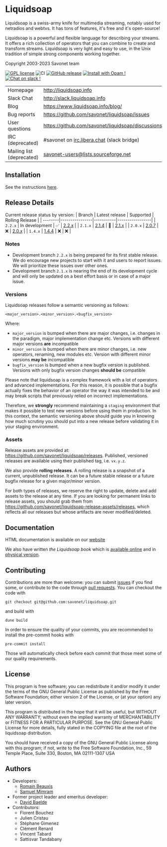 # Liquidsoap

Liquidsoap is a swiss-army knife for multimedia streaming, notably
used for netradios and webtvs. It has tons of features, it's free and it's
open-source!

Liquidsoap is a powerful and flexible language for describing your streams. It
offers a rich collection of operators that you can combine to create and
transform streams. Liquidsoap is very light and easy to use, in the Unix
tradition of simple strong components working together.

Copyright 2003-2023 Savonet team

[![GPL license](https://img.shields.io/badge/License-GPL-green.svg)](https://github.com/savonet/liquidsoap/blob/master/COPYING)
![CI](https://github.com/savonet/liquidsoap/workflows/CI/badge.svg)
[![GitHub release](https://img.shields.io/github/release/savonet/liquidsoap.svg)](https://GitHub.com/savonet/liquidsoap/releases/)
[![Install with Opam !](https://img.shields.io/badge/Install%20with-Opam-1abc9c.svg)](http://opam.ocaml.org/packages/liquidsoap/)
[![Chat on slack !](https://img.shields.io/badge/Chat%20on-Slack-1a1f9c.svg)](http://slack.liquidsoap.info/)

|                  |                                                                    |
|------------------|--------------------------------------------------------------------|
| Homepage         | http://liquidsoap.info                                             |
| Slack Chat       | http://slack.liquidsoap.info                                       |
| Blog             | https://www.liquidsoap.info/blog/                                  |
| Bug reports      | https://github.com/savonet/liquidsoap/issues                       |
| User questions   | https://github.com/savonet/liquidsoap/discussions                  |
| IRC (deprecated) | #savonet on [irc.libera.chat](https://libera.chat/) (slack bridge) |
| Mailing list (deprecated) | savonet-users@lists.sourceforge.net                       |

## Installation

See the instructions [here](https://www.liquidsoap.info/doc.html?path=install.html).

## Release Details

Current release status by version:
| Branch | Latest release | Supported | Rolling Release |
| --------|----------------|-----------|-----------------|
| `2.2.x` | In development | ✅ | [2.2.x](https://github.com/savonet/liquidsoap/releases/tag/rolling-release-v2.2.x) |
| `2.1.x` | [2.1.4](https://github.com/savonet/liquidsoap/releases/tag/v2.1.4) | 🌅 | [2.1.x](https://github.com/savonet/liquidsoap/releases/tag/rolling-release-v2.1.x) |
| `2.0.x` | [2.0.7](https://github.com/savonet/liquidsoap/releases/tag/v2.0.7) | ❌ | [2.0.x](https://github.com/savonet/liquidsoap/releases/tag/rolling-release-v2.0.x) |
| `1.4.x` | [1.4.4](https://github.com/savonet/liquidsoap/releases/tag/v1.4.4) | ❌ | ❌ |

### Notes

- Development branch `2.2.x` is being prepared for its first stable release. We do encourage new projects to start with it and users to report issues. We will prioritize these issues over other ones.
- Development branch `2.1.x` is nearing the end of its development cycle and will only be updated on a best effort basis or in case of a major issue.

### Versions

Liquidsoap releases follow a semantic versioning as follows:

```
<major_version>.<minor_version>.<bugfix_version>
```

Where:

- `major_version` is bumped when there are major changes, i.e. changes in the paradigm, major implementation change etc. Versions with different major versions **are** incompatible
- `minor_version` is bumped when there are minor changes, i.e. new operators, renaming, new modules etc. Version with different minor versions **may be** incompatible
- `bugfix_version` is bumped when a new bugfix version is published. Versions with only bugfix version changes **should be** compatible

Please note that liquidsoap is a complex framework with a lot of operators and advanced implementations. For this reason, it is possible that a bugfix actually fixes the behavior of an operator the way it was intended to be and may break scripts that previously relied on incorrect implementations.

Therefore, we **strongly** recommend maintaining a `staging` environment that makes it possible to test new versions before using them in production. In this context, the semantic versioning above should guide you in knowing how much scrutiny you should put into a new release before validating it in your staging environment.

### Assets

Release assets are provided at: https://github.com/savonet/liquidsoap/releases. Published, versioned releases are available using their published tag, i.e. `vx.y.z`.

We also provide **rolling releases**. A rolling release is a snapshot of a current, unpublished release. It can be a future stable release or a future bugfix release for a given major/minor version.

For both types of releases, we reserve the right to update, delete and add assets to the release at any time. If you are looking for permanent links to release assets, you should grab them from https://github.com/savonet/liquidsoap-release-assets/releases, which reflects all our releases but whose artifacts are never modified/deleted.

## Documentation

HTML documentation is available on our [website](http://liquidsoap.info)

We also have written _the Liquidsoap book_ which is [available
online](http://www.liquidsoap.info/book/book.pdf) and in [physical
version](https://www.amazon.com/dp/B095PVTYR3).

## Contributing

Contributions are more than welcome: you can submit
[issues](https://github.com/savonet/liquidsoap/issues) if you find some, or
contribute to the code through [pull
requests](https://github.com/savonet/liquidsoap/pulls). You can checkout the
code with

```
git checkout git@github.com:savonet/liquidsoap.git
```

and build with

```
dune build
```

In order to ensure the quality of your commits, you are recommended to install
the pre-commit hooks with

```
pre-commit install
```

Those will automatically check before each commit that those meet some of our
quality requirements.

## License

This program is free software; you can redistribute it and/or modify it under
the terms of the GNU General Public License as published by the Free Software
Foundation; either version 2 of the License, or (at your option) any later
version.

This program is distributed in the hope that it will be useful, but WITHOUT ANY
WARRANTY; without even the implied warranty of MERCHANTABILITY or FITNESS FOR A
PARTICULAR PURPOSE. See the GNU General Public License for more details, fully
stated in the COPYING file at the root of the liquidsoap distribution.

You should have received a copy of the GNU General Public License along with
this program; if not, write to the Free Software Foundation, Inc., 59 Temple
Place, Suite 330, Boston, MA 02111-1307 USA

## Authors

- Developers:
  - [Romain Beauxis](https://github.com/toots)
  - [Samuel Mimram](http://www.mimram.fr)
- Former project leader and emeritus developer:
  - [David Baelde](http://www.lsv.fr/~baelde/)
- Contributors:
  - Florent Bouchez
  - Julien Cristau
  - Stéphane Gimenez
  - Clément Renard
  - Vincent Tabard
  - Sattisvar Tandabany
